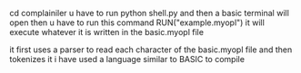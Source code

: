 cd complainiler
u have to run python shell.py and then a basic terminal will open
then u have to run this command  RUN("example.myopl") it will execute whatever it is written in the basic.myopl file

it first uses a parser to read each character of the basic.myopl file and then tokenizes it i have used a language similar to BASIC to compile
